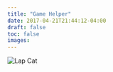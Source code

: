 ```yaml
---
title: "Game Helper"
date: 2017-04-21T21:44:12-04:00
draft: false
toc: false
images: 
---
```

![Lap Cat](lap-cat.jpg)
